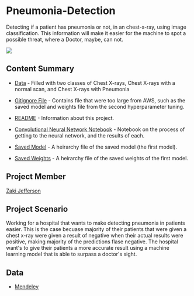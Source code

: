 # Pneumonia-Detection
Detecting if a patient has pneumonia or not, in an chest-x-ray, using image classification. This information will make it easier for the machine to spot a possible threat, where a Doctor, maybe, can not.

<img src="Pneumonia-Detection/Image-Data/Pneumonia/person100_bacteria_478.jpeg">

## Content Summary
- [Data](https://github.com/jeffersonzaki/Pneumonia-Detection/tree/master/Image-Data) - Filled with two classes of Chest X-rays, Chest X-rays with a normal scan, and Chest X-rays with Pneumonia

- [Gitignore File](https://github.com/jeffersonzaki/Pneumonia-Detection/blob/master/.gitignore) - Contains file that were too large from AWS, such as the saved model and weights file from the second hyperparameter tuning. 

- [README](https://github.com/jeffersonzaki/Pneumonia-Detection/blob/master/README.md) - Information about this project.

- [Convolutional Neural Network Notebook](https://github.com/jeffersonzaki/Pneumonia-Detection/blob/master/cnn.ipynb) - Notebook on the process of getting to the neural network, and the results of each.

- [Saved Model](https://github.com/jeffersonzaki/Pneumonia-Detection/blob/master/model.hdf5) - A heirarchy file of the saved model (the first model).

- [Saved Weights](https://github.com/jeffersonzaki/Pneumonia-Detection/blob/master/weights.hdf5) - A heirarchy file of the saved weights of the first model.

## Project Member
[Zaki Jefferson](https://github.com/jeffersonzaki)

## Project Scenario
Working for a hospital that wants to make detecting pneumonia in patients easier. This is the case becuase majority of their patients that were given a chest x-ray were given a result of negative when their actual results were positive, making majority of the predictions flase negative.
The hospital want's to give their patients a more accurate result using a machine learning model that is able to surpass a doctor's sight.

## Data
- [Mendeley](https://data.mendeley.com/datasets/rscbjbr9sj/2)
